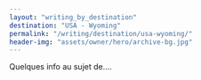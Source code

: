 ```yaml
---
layout: "writing_by_destination"
destination: "USA - Wyoming"
permalink: "/writing/destination/usa-wyoming/"
header-img: "assets/owner/hero/archive-bg.jpg"
---
```


Quelques info au sujet de....